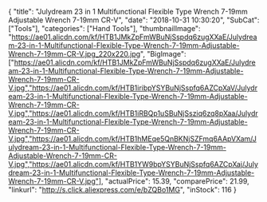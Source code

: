 {
	"title": "Julydream 23 in 1  Multifunctional Flexible Type Wrench 7-19mm Adjustable Wrench  7-19mm CR-V",
	"date": "2018-10-31 10:30:20",
	"SubCat": ["Tools"],
	"categories": ["Hand Tools"],
	"thumbnailImage": "https://ae01.alicdn.com/kf/HTB1JMkZpFmWBuNjSspdq6zugXXaE/Julydream-23-in-1-Multifunctional-Flexible-Type-Wrench-7-19mm-Adjustable-Wrench-7-19mm-CR-V.jpg_220x220.jpg",
	"BigImage": ["https://ae01.alicdn.com/kf/HTB1JMkZpFmWBuNjSspdq6zugXXaE/Julydream-23-in-1-Multifunctional-Flexible-Type-Wrench-7-19mm-Adjustable-Wrench-7-19mm-CR-V.jpg","https://ae01.alicdn.com/kf/HTB1iribpYSYBuNjSspfq6AZCpXaV/Julydream-23-in-1-Multifunctional-Flexible-Type-Wrench-7-19mm-Adjustable-Wrench-7-19mm-CR-V.jpg","https://ae01.alicdn.com/kf/HTB1iRBQp1uSBuNjSsziq6zq8pXaa/Julydream-23-in-1-Multifunctional-Flexible-Type-Wrench-7-19mm-Adjustable-Wrench-7-19mm-CR-V.jpg","https://ae01.alicdn.com/kf/HTB1hMEqe5QnBKNjSZFmq6AApVXam/Julydream-23-in-1-Multifunctional-Flexible-Type-Wrench-7-19mm-Adjustable-Wrench-7-19mm-CR-V.jpg","https://ae01.alicdn.com/kf/HTB1YW9bpYSYBuNjSspfq6AZCpXaj/Julydream-23-in-1-Multifunctional-Flexible-Type-Wrench-7-19mm-Adjustable-Wrench-7-19mm-CR-V.jpg"],
	"actualPrice": 15.39,
	"comparePrice": 21.99,
	"linkurl": "http://s.click.aliexpress.com/e/bZQBo1MG",
	"inStock": 116
}
